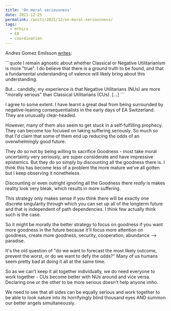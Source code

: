 ```yaml
---
title: 'On moral seriousness'
date: 2021-12-25
permalink: /posts/2021/12/on-moral-seriousness/
tags:
  - ethics
  - EA
  - coordination
---
```


Andres Gomez Emilsson [writes](https://www.facebook.com/algekalipso/posts/4690951234330330):

´´´quote
I remain agnostic about whether Classical or Negative Utilitarianism is more "true". I do believe that there is a ground truth to be found, and that a fundamental understanding of valence will likely bring about this understanding. 

But... candidly, my experience is that Negative Utilitarians (NUs) are more "morally serious" than Classical Utilitarians (CUs). [...]
´´´

I agree to some extent. I have learnt a great deal from being surrounded by negative-leaning consequentialists in the early days of EA Switzerland. They are unusually clear-headed.

However, many of them also seem to get stuck in a self-fulfilling prophecy. They can become too focused on taking suffering seriously. So much so that I'd claim that some of them end up reducing the odds of an overwhelmingly good future.

They do so not by being willing to sacrifice Goodness - most take moral uncertainty very seriously, are super considerate and have impressive epistemics. But they do so simply by discounting all the goodness there is. I think this has become less of a problem the more mature we've all gotten but I keep observing it nonetheless.

Discounting or even outright ignoring all the Goodness there *really* is makes reality look very bleak, which results in more suffering.

This strategy only makes sense if you think there will be exactly one discrete singularity through which you can set up all of the longterm future and that is independent of path dependencies. I think few actually think such is the case.

So it might be morally the better strategy to focus on goodness if you want more goodness in the future because it'll focus more attention on goodness, create more goodness, security, cooperation, abundance --> paradise.

It's the old question of "do we want to forecast the most likely outcome, prevent the worst, or do we want to defy the odds?" Many of us humans seem pretty bad at doing it all at the same time.

So as we can't keep it all together individually, we do need everyone to work together - CUs become better with NUs around and vice versa. Declaring one or the other to be more serious doesn't help anyone imho.

We need to see that all sides can be equally serious and work together to be able to look nature into its horrifyingly blind thousand eyes AND summon our better angels simultaneously.
